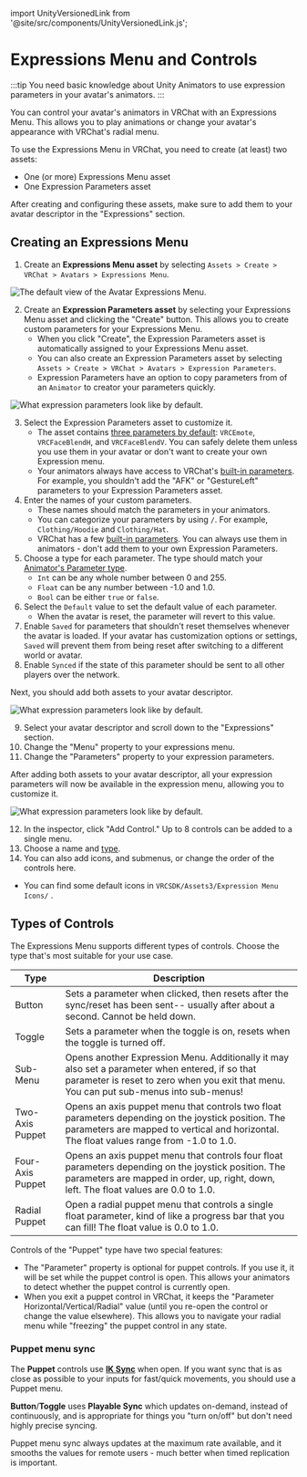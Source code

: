 import UnityVersionedLink from '@site/src/components/UnityVersionedLink.js';

# Expressions Menu and Controls

:::tip
You need basic knowledge about <UnityVersionedLink versionKey="minor" url="https://docs.unity3d.com/<VERSION>/Documentation/Manual/class-AnimatorController.html">Unity Animators</UnityVersionedLink> to use expression parameters in your avatar's animators.
:::

You can control your avatar's animators in VRChat with an Expressions Menu. This allows you to play animations or change your avatar's appearance with VRChat's radial menu.

To use the Expressions Menu in VRChat, you need to create (at least) two assets:

- One (or more) Expressions Menu asset
- One Expression Parameters asset

After creating and configuring these assets, make sure to add them to your avatar descriptor in the "Expressions" section.

## Creating an Expressions Menu

1. Create an **Expressions Menu asset** by selecting `Assets > Create > VRChat > Avatars > Expressions Menu`.

![The default view of the Avatar Expressions Menu.](/img/avatars/expression-menu/default-expressions.png)

2. Create an **Expression Parameters asset** by selecting your Expressions Menu asset and clicking the "Create" button. This allows you to create custom parameters for your Expressions Menu. 
	- When you click "Create", the Expression Parameters asset is automatically assigned to your Expressions Menu asset.
	- You can also create an Expression Parameters asset by selecting `Assets > Create > VRChat > Avatars > Expression Parameters`.
    - Expression Parameters have an option to copy parameters from of an `Animator` to creator your parameters quickly.

![What expression parameters look like by default.](/img/avatars/expression-menu/default-parameters.png)


3. Select the Expression Parameters asset to customize it.
    - The asset contains [three parameters by default](https://creators.vrchat.com/avatars/animator-parameters/#default-av3-aliasing): `VRCEmote`, `VRCFaceBlendH`, and `VRCFaceBlendV`. You can safely delete them unless you use them in your avatar or don't want to create your own Expression menu.
    - Your animators always have access to VRChat's [built-in parameters](/avatars/animator-parameters). For example, you shouldn't add the "AFK" or "GestureLeft" parameters to your Expression Parameters asset.
4. Enter the names of your custom parameters.
    - These names should match the parameters in your animators.
    - You can categorize your parameters by using `/`. For example, `Clothing/Hoodie` and `Clothing/Hat`.
    - VRChat has a few [built-in parameters](https://creators.vrchat.com/avatars/animator-parameters/#parameters).
    You can always use them in animators - don't add them to your own Expression Parameters.
5. Choose a type for each parameter. The type should match your [Animator's Parameter type](https://docs.unity3d.com/Manual/AnimationParameters.html).
	- `Int` can be any whole number between 0 and 255.
	- `Float` can be any number between -1.0 and 1.0.
	- `Bool` can be either `true` or `false`.
6. Select the `Default` value to set the default value of each parameter.
	- When the avatar is reset, the parameter will revert to this value.
7. Enable `Saved` for parameters that shouldn't reset themselves whenever the avatar is loaded. If your avatar has customization options or settings, `Saved` will prevent them from being reset after switching to a different world or avatar.
8. Enable `Synced` if the state of this parameter should be sent to all other players over the network.

Next, you should add both assets to your avatar descriptor.

![What expression parameters look like by default.](/img/avatars/expression-menu/avatar-descriptor-params.png)

9. Select your avatar descriptor and scroll down to the "Expressions" section.
10. Change the "Menu" property to your expressions menu.
11. Change the "Parameters" property to your expression parameters.

After adding both assets to your avatar descriptor, all your expression parameters will now be available in the expression menu, allowing you to customize it.

![What expression parameters look like by default.](/img/avatars/expression-menu/populated-menu.png)

12. In the inspector, click "Add Control." Up to 8 controls can be added to a single menu.
13. Choose a name and [type](/avatars/expression-menu-and-controls#types-of-controls). 
14. You can also add icons, and submenus, or change the order of the controls here.
  - You can find some default icons in `VRCSDK/Assets3/Expression Menu Icons/` .

## Types of Controls

The Expressions Menu supports different types of controls. Choose the type that's most suitable for your use case.

| Type             | Description                                                                                                                                                                                     |
| ---------------- | ----------------------------------------------------------------------------------------------------------------------------------------------------------------------------------------------- |
| Button           | Sets a parameter when clicked, then resets after the sync/reset has been sent-- usually after about a second. Cannot be held down.                                                              |
| Toggle           | Sets a parameter when the toggle is on, resets when the toggle is turned off.                                                                                                                   |
| Sub-Menu         | Opens another Expression Menu.  Additionally it may also set a parameter when entered, if so that parameter is reset to zero when you exit that menu. You can put sub-menus into sub-menus!     |
| Two-Axis Puppet  | Opens an axis puppet menu that controls two float parameters depending on the joystick position. The parameters are mapped to vertical and horizontal. The float values range from -1.0 to 1.0. |
| Four-Axis Puppet | Opens an axis puppet menu that controls four float parameters depending on the joystick position.  The parameters are mapped in order, up, right, down, left. The float values are 0.0 to 1.0.  |
| Radial Puppet    | Open a radial puppet menu that controls a single float parameter, kind of like a progress bar that you can fill! The float value is 0.0 to 1.0.                                                 |

Controls of the "Puppet" type have two special features:
- The "Parameter" property is optional for puppet controls. If you use it, it will be set while the puppet control is open. This allows your animators to detect whether the puppet control is currently open.
- When you exit a puppet control in VRChat, it keeps the "Parameter Horizontal/Vertical/Radial" value (until you re-open the control or change the value elsewhere). This allows you to navigate your radial menu while "freezing" the puppet control in any state.

### Puppet menu sync

The **Puppet** controls use [**IK Sync**](/avatars/animator-parameters#sync-types) when open. If you want sync that is as close as possible to your inputs for fast/quick movements, you should use a Puppet menu.

**Button**/**Toggle** uses **Playable Sync** which updates on-demand, instead of continuously, and is appropriate for things you "turn on/off" but don't need highly precise syncing.

Puppet menu sync always updates at the maximum rate available, and it smooths the values for remote users - much better when timed replication is important.


